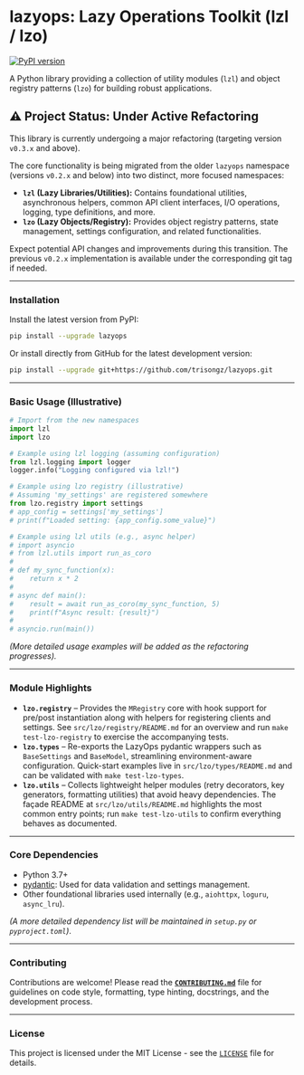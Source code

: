 # lazyops: Lazy Operations Toolkit (lzl / lzo)

[![PyPI version](https://badge.fury.io/py/lazyops.svg)](https://badge.fury.io/py/lazyops)
<!-- Add other badges here later: e.g., Build Status, Code Coverage -->

A Python library providing a collection of utility modules (`lzl`) and object registry patterns (`lzo`) for building robust applications.

## ⚠️ Project Status: Under Active Refactoring

This library is currently undergoing a major refactoring (targeting version `v0.3.x` and above).

The core functionality is being migrated from the older `lazyops` namespace (versions `v0.2.x` and below) into two distinct, more focused namespaces:

*   **`lzl` (Lazy Libraries/Utilities):** Contains foundational utilities, asynchronous helpers, common API client interfaces, I/O operations, logging, type definitions, and more.
*   **`lzo` (Lazy Objects/Registry):** Provides object registry patterns, state management, settings configuration, and related functionalities.

Expect potential API changes and improvements during this transition. The previous `v0.2.x` implementation is available under the corresponding git tag if needed.

---

### Installation

Install the latest version from PyPI:

```bash
pip install --upgrade lazyops
```

Or install directly from GitHub for the latest development version:

```bash
pip install --upgrade git+https://github.com/trisongz/lazyops.git
```

---

### Basic Usage (Illustrative)

```python
# Import from the new namespaces
import lzl
import lzo

# Example using lzl logging (assuming configuration)
from lzl.logging import logger
logger.info("Logging configured via lzl!")

# Example using lzo registry (illustrative)
# Assuming 'my_settings' are registered somewhere
from lzo.registry import settings
# app_config = settings['my_settings']
# print(f"Loaded setting: {app_config.some_value}")

# Example using lzl utils (e.g., async helper)
# import asyncio
# from lzl.utils import run_as_coro
#
# def my_sync_function(x):
#    return x * 2
#
# async def main():
#    result = await run_as_coro(my_sync_function, 5)
#    print(f"Async result: {result}")
#
# asyncio.run(main())

```
*(More detailed usage examples will be added as the refactoring progresses).*

---

### Module Highlights

- **`lzo.registry`** – Provides the `MRegistry` core with hook support for
  pre/post instantiation along with helpers for registering clients and
  settings.  See `src/lzo/registry/README.md` for an overview and run
  `make test-lzo-registry` to exercise the accompanying tests.
- **`lzo.types`** – Re-exports the LazyOps pydantic wrappers such as
  `BaseSettings` and `BaseModel`, streamlining environment-aware
  configuration.  Quick-start examples live in `src/lzo/types/README.md` and
  can be validated with `make test-lzo-types`.
- **`lzo.utils`** – Collects lightweight helper modules (retry decorators,
  key generators, formatting utilities) that avoid heavy dependencies.  The
  façade README at `src/lzo/utils/README.md` highlights the most common entry
  points; run `make test-lzo-utils` to confirm everything behaves as
  documented.

---

### Core Dependencies

*   Python 3.7+
*   [pydantic](https://github.com/pydantic/pydantic): Used for data validation and settings management.
*   Other foundational libraries used internally (e.g., `aiohttpx`, `loguru`, `async_lru`).

*(A more detailed dependency list will be maintained in `setup.py` or `pyproject.toml`)*.

---

### Contributing

Contributions are welcome! Please read the **[`CONTRIBUTING.md`](CONTRIBUTING.md)** file for guidelines on code style, formatting, type hinting, docstrings, and the development process.

---

### License

This project is licensed under the MIT License - see the [`LICENSE`](LICENSE) file for details.

